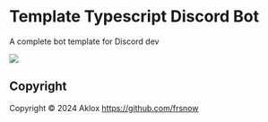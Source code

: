 # Template Typescript Discord Bot

A complete bot template for Discord dev

![](https://img.shields.io/github/downloads/github/Template-TypeScript/total?logo=github)

## Copyright

Copyright © 2024 Aklox <https://github.com/frsnow>

